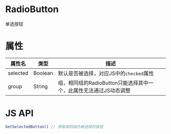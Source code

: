 # RadioButton
单选按钮
# 属性
属性名|类型|描述
--|--|--
selected|Boolean|默认是否被选择，对应JS中的`checked`属性
group|String|组，相同组的RadioButton只能选择其中一个，此属性无法通过JS动态调整
# JS API
```js
GetSelectedButton() // 获取相同组内被选择的按钮
```